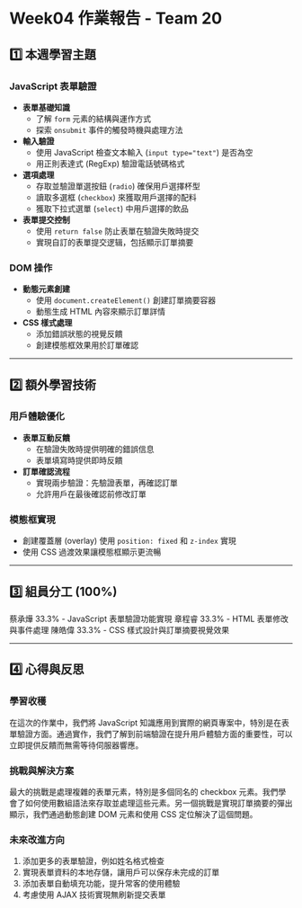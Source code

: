 # Week04 作業報告 - Team 20

## 1️⃣ 本週學習主題
### **JavaScript 表單驗證**
- **表單基礎知識**
  - 了解 `form` 元素的結構與運作方式
  - 探索 `onsubmit` 事件的觸發時機與處理方法
- **輸入驗證**
  - 使用 JavaScript 檢查文本輸入 (`input type="text"`) 是否為空
  - 用正則表達式 (RegExp) 驗證電話號碼格式
- **選項處理**
  - 存取並驗證單選按鈕 (`radio`) 確保用戶選擇杯型
  - 讀取多選框 (`checkbox`) 來獲取用戶選擇的配料
  - 獲取下拉式選單 (`select`) 中用戶選擇的飲品
- **表單提交控制**
  - 使用 `return false` 防止表單在驗證失敗時提交
  - 實現自訂的表單提交逻辑，包括顯示訂單摘要

### **DOM 操作**
- **動態元素創建**
  - 使用 `document.createElement()` 創建訂單摘要容器
  - 動態生成 HTML 內容來顯示訂單詳情
- **CSS 樣式處理**
  - 添加錯誤狀態的視覺反饋
  - 創建模態框效果用於訂單確認

---

## 2️⃣ 額外學習技術
### **用戶體驗優化**
- **表單互動反饋**
  - 在驗證失敗時提供明確的錯誤信息
  - 表單填寫時提供即時反饋
- **訂單確認流程**
  - 實現兩步驗證：先驗證表單，再確認訂單
  - 允許用戶在最後確認前修改訂單

### **模態框實現**
- 創建覆蓋層 (overlay) 使用 `position: fixed` 和 `z-index` 實現
- 使用 CSS 過渡效果讓模態框顯示更流暢

---

## 3️⃣ 組員分工 (100%)
蔡承燁 33.3% - JavaScript 表單驗證功能實現
章程睿 33.3% - HTML 表單修改與事件處理
陳皓偉 33.3% - CSS 樣式設計與訂單摘要視覺效果

---

## 4️⃣ 心得與反思
### **學習收穫**
在這次的作業中，我們將 JavaScript 知識應用到實際的網頁專案中，特別是在表單驗證方面。通過實作，我們了解到前端驗證在提升用戶體驗方面的重要性，可以立即提供反饋而無需等待伺服器響應。

### **挑戰與解決方案**
最大的挑戰是處理複雜的表單元素，特別是多個同名的 checkbox 元素。我們學會了如何使用數組語法來存取並處理這些元素。另一個挑戰是實現訂單摘要的彈出顯示，我們通過動態創建 DOM 元素和使用 CSS 定位解決了這個問題。

### **未來改進方向**
1. 添加更多的表單驗證，例如姓名格式檢查
2. 實現表單資料的本地存儲，讓用戶可以保存未完成的訂單
3. 添加表單自動填充功能，提升常客的使用體驗
4. 考慮使用 AJAX 技術實現無刷新提交表單